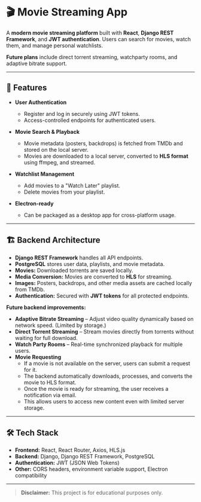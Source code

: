 # 🎬 Movie Streaming App

A **modern movie streaming platform** built with **React**, **Django REST Framework**, and **JWT authentication**. Users can search for movies, watch them, and manage personal watchlists.

**Future plans** include direct torrent streaming, watchparty rooms, and adaptive bitrate support.

---

## 🚀 Features

- **User Authentication**  
  - Register and log in securely using JWT tokens.  
  - Access-controlled endpoints for authenticated users.

- **Movie Search & Playback**  
  - Movie metadata (posters, backdrops) is fetched from TMDb and stored on the local server.  
  - Movies are downloaded to a local server, converted to **HLS format** using ffmpeg, and streamed.

- **Watchlist Management**  
  - Add movies to a "Watch Later" playlist.  
  - Delete movies from your playlist.  

- **Electron-ready**  
  - Can be packaged as a desktop app for cross-platform usage.

---

## 🏗 Backend Architecture

- **Django REST Framework** handles all API endpoints.  
- **PostgreSQL** stores user data, playlists, and movie metadata.  
- **Movies:** Downloaded torrents are saved locally.  
- **Media Conversion:** Movies are converted to **HLS** for streaming.  
- **Images:** Posters, backdrops, and other media assets are cached locally from TMDb.  
- **Authentication:** Secured with **JWT tokens** for all protected endpoints.  

**Future backend improvements:**

- **Adaptive Bitrate Streaming** – Adjust video quality dynamically based on network speed. (Limited by storage.)  
- **Direct Torrent Streaming** – Stream movies directly from torrents without waiting for full download.  
- **Watch Party Rooms** – Real-time synchronized playback for multiple users.
- **Movie Requesting** 
  - If a movie is not available on the server, users can submit a request for it.  
  - The backend automatically downloads, processes, and converts the movie to HLS format.  
  - Once the movie is ready for streaming, the user receives a notification via email.  
  - This allows users to access new content even with limited server storage.

---

## 🛠 Tech Stack

- **Frontend:** React, React Router, Axios, HLS.js  
- **Backend:** Django, Django REST Framework, PostgreSQL  
- **Authentication:** JWT (JSON Web Tokens)  
- **Other:** CORS headers, environment variable support, Electron compatibility  

---

> **Disclaimer:** This project is for educational purposes only.
